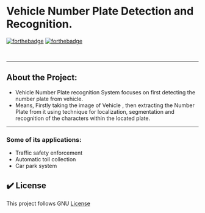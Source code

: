 # Vehicle Number Plate Detection and Recognition.

[![forthebadge](https://forthebadge.com/images/badges/built-by-developers.svg)](https://forthebadge.com)
[![forthebadge](https://forthebadge.com/images/badges/built-with-love.svg)](https://forthebadge.com)

<br>

<hr>

## About the Project:

- Vehicle Number Plate recognition System focuses on first detecting the number plate from vehicle.
- Means, Firstly taking the image of Vehicle , then extracting the Number Plate from it using technique for localization, segmentation and recognition of the characters within the located plate. 

<hr>

### Some of its applications:

- Traffic safety enforcement
- Automatic toll collection
- Car park system  


## ✔️ License 
This project follows GNU [License](https://github.com/amandp13/Vehicle-Plate-Recognition/blob/main/LICENSE)
